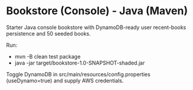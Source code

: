 # Bookstore (Console) - Java (Maven)

Starter Java console bookstore with DynamoDB-ready user recent-books persistence and 50 seeded books.

Run:
- mvn -B clean test package
- java -jar target/bookstore-1.0-SNAPSHOT-shaded.jar

Toggle DynamoDB in src/main/resources/config.properties (useDynamo=true) and supply AWS credentials.
